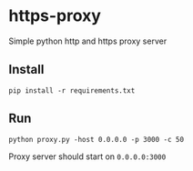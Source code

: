# https-proxy
Simple python http and https proxy server
## Install
```
pip install -r requirements.txt
```
## Run
```
python proxy.py -host 0.0.0.0 -p 3000 -c 50
```
Proxy server should start on `0.0.0.0:3000`